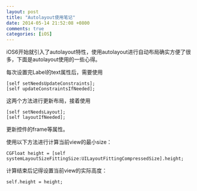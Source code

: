 ```yaml
---
layout: post
title: "Autolayout使用笔记"
date: 2014-05-14 21:52:08 +0800
comments: true
categories: [iOS]
---
```


iOS6开始就引入了autolayout特性，使用autolayout进行自动布局确实方便了很多，下面是autolayout使用的一些心得。

<!--more-->

每次设置完Label的text属性后，需要使用

``` objc
[self setNeedsUpdateConstraints];
[self updateConstraintsIfNeeded];
```


这两个方法进行更新布局，接着使用

```
[self setNeedsLayout];
[self layoutIfNeeded];
```


更新控件的frame等属性。


使用以下方法进行计算当前view的最小size：

```
CGFloat height = [self systemLayoutSizeFittingSize:UILayoutFittingCompressedSize].height;
```


计算结束后记得设置当前view的实际高度：

```
self.height = height;
```
